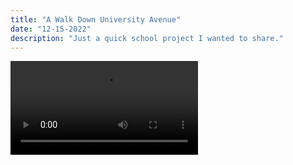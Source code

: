```yaml
---
title: "A Walk Down University Avenue"
date: "12-15-2022"
description: "Just a quick school project I wanted to share."
---
```

![](images/14/cduvdfdzgl1658164373.mp4)